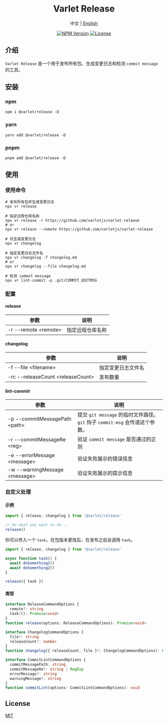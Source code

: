 <h1 align="center">Varlet Release</h1>

<p align="center">
  <span>中文</span> | 
  <a href="https://github.com/varletjs/release/blob/main/README.md">English</a>
</p>
<p align="center">
  <a href="https://www.npmjs.com/package/@varlet/release" target="_blank" rel="noopener noreferrer"><img src="https://badgen.net/npm/v/@varlet/release" alt="NPM Version" /></a>
  <a href="https://github.com/valetjs/release/blob/master/LICENSE" target="_blank" rel="noopener noreferrer"><img src="https://badgen.net/github/license/varletjs/release" alt="License" /></a>
</p>

## 介绍

`Varlet Release` 是一个用于发布所有包、生成变更日志和检测 `commit message` 的工具。

## 安装

### npm

```shell
npm i @varlet/release -D
```

### yarn

```shell
yarn add @varlet/release -D
```

### pnpm

```shell
pnpm add @varlet/release -D
```

## 使用

### 使用命令

```shell
# 发布所有包并生成变更日志
npx vr release

# 指定远程仓库名称
npx vr release -r https://github.com/varletjs/varlet-release
# or
npx vr release --remote https://github.com/varletjs/varlet-release

# 仅生成变更日志
npx vr changelog

# 指定变更日志文件名
npx vr changelog -f changelog.md
# or
npx vr changelog --file changelog.md

# 检测 commit message
npx vr lint-commit -p .git/COMMIT_EDITMSG
```

### 配置

#### release

| 参数                   | 说明             |
| ---------------------- | ---------------- |
| -r --remote \<remote\> | 指定远程仓库名称 |

#### changelog

| 参数                                | 说明               |
| ----------------------------------- | ------------------ |
| -f --file \<filename\>              | 指定变更日志文件名 |
| -rc --releaseCount \<releaseCount\> | 发布数量           |

#### lint-commit

| 参数                            | 说明                                                                        |
| ------------------------------- | --------------------------------------------------------------------------- |
| -p --commitMessagePath \<path\> | 提交 `git message` 的临时文件路径。`git` 钩子 `commit-msg` 会传递这个参数。 |
| -r --commitMessageRe \<reg\>    | 验证 `commit message` 是否通过的正则                                        |
| -e --errorMessage \<message\>   | 验证失败展示的错误信息                                                      |
| -w --warningMessage \<message\> | 验证失败展示的提示信息                                                      |

### 自定义处理

#### 示例

```js
import { release, changelog } from '@varlet/release'

// Do what you want to do...
release()
```

你可以传入一个 `task`，在包版本更改后，在发布之前会调用 `task`。

```js
import { release, changelog } from '@varlet/release'

async function task() {
  await doSomething1()
  await doSomething2()
}

release({ task })
```

#### 类型

```ts
interface ReleaseCommandOptions {
  remote?: string
  task?(): Promise<void>
}
function release(options: ReleaseCommandOptions): Promise<void>

interface ChangelogCommandOptions {
  file?: string
  releaseCount?: number
}
function changelog({ releaseCount, file }?: ChangelogCommandOptions): Promise<void>

interface CommitLintCommandOptions {
  commitMessagePath: string
  commitMessageRe?: string | RegExp
  errorMessage?: string
  warningMessage?: string
}
function commitLint(options: CommitLintCommandOptions): void
```

## License

[MIT](https://github.com/varletjs/release/blob/main/LICENSE)
